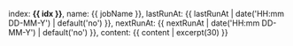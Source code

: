 index: **{{ idx }}**, 
name: {{ jobName }}, 
lastRunAt: {{ lastRunAt | date('HH:mm DD-MM-Y') | default('no') }}, 
nextRunAt: {{ nextRunAt | date('HH:mm DD-MM-Y') | default('no') }}, 
content: {{ content | excerpt(30) }}